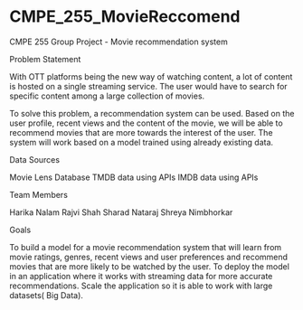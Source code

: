 # CMPE_255_MovieReccomend

CMPE 255 Group Project - Movie recommendation system


Problem Statement

With OTT platforms being the new way of watching content, a lot of content is hosted on a single streaming service. The user would have to search for specific content among a large collection of movies. 

To solve this problem, a recommendation system can be used. Based on the user profile, recent views and the content of the movie, we will be able to recommend movies that are more towards the interest of the user. The system will work based on a model trained using already existing data.

Data Sources

Movie Lens Database
TMDB data using APIs
IMDB data using APIs

Team Members

Harika Nalam
Rajvi Shah
Sharad Nataraj
Shreya Nimbhorkar

Goals

To build a model for a movie recommendation system that will learn from movie ratings, genres, recent views and user preferences and recommend movies that are more likely to be watched by the user.
To deploy the model in an application where it works with streaming data for more accurate recommendations.
Scale the application so it is able to work with large datasets( Big Data).



